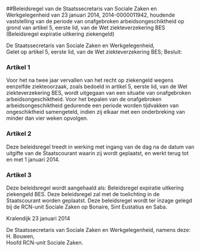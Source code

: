 <meta http-equiv='Content-Type' content='text/html; charset=utf-8' />

##Beleidsregel van de Staatssecretaris van Sociale Zaken en Werkgelegenheid van 23 januari 2014, 2014-0000011942, houdende vaststelling van de periode van onafgebroken arbeidsongeschiktheid op grond van artikel 5, eerste lid, van de Wet ziekteverzekering BES (Beleidsregel expiratie uitkering ziekengeld)

De Staatssecretaris van Sociale Zaken en Werkgelegenheid,  
Gelet op artikel 5, eerste lid, van de Wet ziekteverzekering BES;
Besluit:    

### Artikel  1  

Voor het na twee jaar vervallen van het recht op ziekengeld wegens eenzelfde ziekteoorzaak, zoals bedoeld in artikel 5, eerste lid, van de Wet ziekteverzekering BES, wordt uitgegaan van een situatie van onafgebroken arbeidsongeschiktheid. Voor het bepalen van de onafgebroken arbeidsongeschiktheid gedurende een periode worden tijdvakken van ongeschiktheid samengeteld, indien zij elkaar met een onderbreking van minder dan vier weken opvolgen. 

### Artikel  2  

Deze beleidsregel treedt in werking met ingang van de dag na de datum van uitgifte van de Staatscourant waarin zij wordt geplaatst, en werkt terug tot en met 1 januari 2014. 

### Artikel  3  

Deze beleidsregel wordt aangehaald als: Beleidsregel expiratie uitkering ziekengeld BES. 
Deze beleidsregel zal met de toelichting in de Staatscourant worden geplaatst. Deze beleidsregel wordt ter inzage gelegd bij de RCN-unit Sociale Zaken op Bonaire, Sint Eustatius en Saba.   

Kralendijk 
23 januari 2014   

De 
Staatssecretaris van Sociale Zaken en Werkgelegenheid, namens deze: 
H. Bouwen,  
Hoofd RCN-unit Sociale Zaken.    
